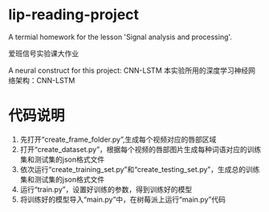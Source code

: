 # lip-reading-project
A termial homework for the lesson 'Signal analysis and processing'.

爱班信号实验课大作业

A neural construct for this project: CNN-LSTM
本实验所用的深度学习神经网络架构：CNN-LSTM


# 代码说明
1. 先打开“create_frame_folder.py”,生成每个视频对应的唇部区域
2. 打开“create_dataset.py”，根据每个视频的唇部图片生成每种词语对应的训练集和测试集的json格式文件
3. 依次运行“create_training_set.py”和“create_testing_set.py”，生成总的训练集和测试集的json格式文件
4. 运行“train.py”，设置好训练的参数，得到训练好的模型
5. 将训练好的模型导入“main.py”中，在树莓派上运行“main.py”代码
